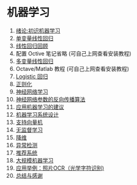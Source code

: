 # 机器学习
1. [绪论:初识机器学习](./Chapter01.md)
2. [单变量线性回归](./Chapter02.md)
3. [线性回归回顾](./Chapter03.md)
4. 配置 Octive 笔记省略 (可自己上网查看安装教程)
5. [多变量线性回归](./Chapter05.md)
6. Octave/Matlab 教程 (可自己上网查看安装教程)
7. [Logistic 回归](./Chapter07.md)
8. [正则化](./Chapter08.md)
9. [神经网络学习](./Chapter09.md)
10. [神经网络参数的反向传播算法](./Chapter10.md)
11. [应用机器学习的建议](./Chapter11.md)
12. [机器学习系统设计](./Chapter12.md)
13. [支持向量机](./Chapter13.md)
14. [无监督学习](./Chapter14.md)
15. [降维](./Chapter15.md)
16. [异常检测](./Chapter16.md)
17. [推荐系统](./Chapter17.md)
18. [大规模机器学习](./Chapter18.md)
19. [应用举例：照片OCR（光学字符识别)](./Chapter19.md)
20. [总结与感谢](./Chapter20.md)